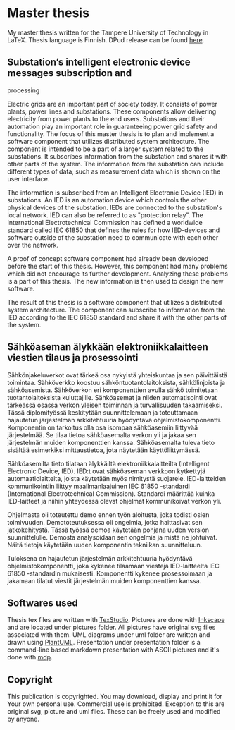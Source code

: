 # Master thesis

My master thesis written for the Tampere University of Technology in LaTeX.
Thesis language is Finnish. DPud release can be found
[here](http://URN.fi/URN:NBN:fi:tty-201811212705).

## Substation’s intelligent electronic device messages subscription and
processing

Electric grids are an important part of society today. It consists of power
plants, power lines and substations. These components allow delivering
electricity from power plants to the end users. Substations and their automation
play an important role in guaranteeing power grid safety and functionality. The
focus of this master thesis is to plan and implement a software component that
utilizes distributed system architecture. The component is intended to be a part
of a larger system related to the substations. It subscribes information from
the substation and shares it with other parts of the system. The information
from the substation can include different types of data, such as measurement
data which is shown on the user interface.

The information is subscribed from an Intelligent Electronic Device (IED) in
substations. An IED is an automation device which controls the other physical
devices of the substation. IEDs are connected to the substation's local network.
IED can also be referred to as "protection relay". The International
Electrotechnical Commission has defined a worldwide standard called IEC 61850
that defines the rules for how IED-devices and software outside of the
substation need to communicate with each other over the network.

A proof of concept software component had already been developed before the
start of this thesis. However, this component had many problems which did not
encourage its further development. Analyzing these problems is a part of this
thesis. The new information is then used to design the new software.

The result of this thesis is a software component that utilizes a distributed
system architecture. The component can subscribe to information from the IED
according to the IEC 61850 standard and share it with the other parts of the
system.

## Sähköaseman älykkään elektroniikkalaitteen viestien tilaus ja prosessointi

Sähkönjakeluverkot ovat tärkeä osa nykyistä yhteiskuntaa ja sen päivittäistä
toimintaa. Sähköverkko koostuu sähköntuotantolaitoksista, sähkölinjoista ja
sähköasemista. Sähköverkon eri komponenttien avulla sähkö toimitetaan
tuotantolaitoksista kuluttajille. Sähköasemat ja niiden automatisointi ovat
tärkeässä osassa verkon yleisen toiminnan ja turvallisuuden takaamiseksi. Tässä
diplomityössä keskitytään suunnittelemaan ja toteuttamaan hajautetun
järjestelmän arkkitehtuuria hyödyntävä ohjelmistokomponentti. Komponentin on
tarkoitus olla osa isompaa sähköasemiin liittyvää järjestelmää. Se tilaa tietoa
sähköasemalta verkon yli ja jakaa sen järjestelmän muiden komponenttien kanssa.
Sähköasemalta tuleva tieto sisältää esimerkiksi mittaustietoa, jota näytetään
käyttöliittymässä.

Sähköasemilta tieto tilataan älykkäiltä elektroniikkalaitteilta (Intelligent
Electronic Device, IED). IED:t ovat sähköaseman verkkoon kytkettyjä
automaatiolaitteita, joista käytetään myös nimitystä suojarele. IED-laitteiden
kommunikointiin liittyy maailmanlaajuinen IEC 61850 -standardi (International
Electrotechnical Commission). Standardi määrittää kuinka IED-laitteet ja niihin
yhteydessä olevat ohjelmat kommunikoivat verkon yli.

Ohjelmasta oli toteutettu demo ennen työn aloitusta, joka todisti osien
toimivuuden. Demototeutuksessa oli ongelmia, jotka haittasivat sen
jatkokehitystä. Tässä työssä demoa käytetään pohjana uuden version
suunnittelulle. Demosta analysoidaan sen ongelmia ja mistä ne johtuivat. Näitä
tietoja käytetään uuden komponentin tekniikan suunnitteluun.

Tuloksena on hajautetun järjestelmän arkkitehtuuria hyödyntävä
ohjelmistokomponentti, joka kykenee tilaamaan viestejä IED-laitteelta IEC 61850
-standardin mukaisesti. Komponentti kykenee prosessoimaan ja jakamaan tilatut
viestit järjestelmän muiden komponenttien kanssa.

## Softwares used

Thesis tex files are written with [TexStudio](https://www.texstudio.org/).
Pictures are done with [Inkscape](https://inkscape.org/en/) and are located
under pictures folder. All pictures have original svg files associated with
them. UML diagrams under uml folder are written and drawn using
[PlantUML](http://plantuml.com/). Presentation under presentation folder is a
command-line based markdown presentation with ASCII pictures and it's done with
[mdp](https://github.com/visit1985/mdp).

## Copyright

This publication is copyrighted. You may download, display and print it for Your
own personal use. Commercial use is prohibited. Exception to this are original
svg, picture and uml files. These can be freely used and modified by anyone.
